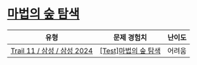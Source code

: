 # [마법의 숲 탐색](https://www.codetree.ai/trails/complete/curated-cards/2024-first-half-afternoon-1)

|유형|문제 경험치|난이도|
|---|---|---|
|[Trail 11 / 삼성 / 삼성 2024](https://www.codetree.ai/trail-info/corporate-recent/)|[[Test]마법의 숲 탐색](https://www.codetree.ai/trails/complete/curated-cards/2024-first-half-afternoon-1/)|어려움|

